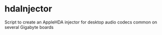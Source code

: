 # hdaInjector
Script to create an AppleHDA injector for desktop audio codecs common on several Gigabyte boards
